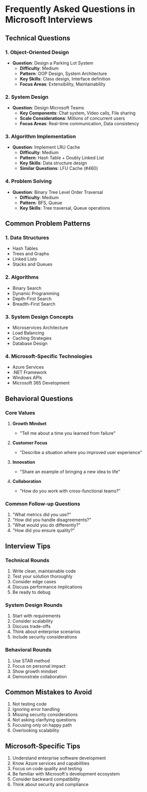 # Frequently Asked Questions in Microsoft Interviews

## Technical Questions

### 1. Object-Oriented Design
- **Question**: Design a Parking Lot System
  - **Difficulty**: Medium
  - **Pattern**: OOP Design, System Architecture
  - **Key Skills**: Class design, Interface definition
  - **Focus Areas**: Extensibility, Maintainability

### 2. System Design
- **Question**: Design Microsoft Teams
  - **Key Components**: Chat system, Video calls, File sharing
  - **Scale Considerations**: Millions of concurrent users
  - **Focus Areas**: Real-time communication, Data consistency

### 3. Algorithm Implementation
- **Question**: Implement LRU Cache
  - **Difficulty**: Medium
  - **Pattern**: Hash Table + Doubly Linked List
  - **Key Skills**: Data structure design
  - **Similar Questions**: LFU Cache (#460)

### 4. Problem Solving
- **Question**: Binary Tree Level Order Traversal
  - **Difficulty**: Medium
  - **Pattern**: BFS, Queue
  - **Key Skills**: Tree traversal, Queue operations

## Common Problem Patterns

### 1. Data Structures
- Hash Tables
- Trees and Graphs
- Linked Lists
- Stacks and Queues

### 2. Algorithms
- Binary Search
- Dynamic Programming
- Depth-First Search
- Breadth-First Search

### 3. System Design Concepts
- Microservices Architecture
- Load Balancing
- Caching Strategies
- Database Design

### 4. Microsoft-Specific Technologies
- Azure Services
- .NET Framework
- Windows APIs
- Microsoft 365 Development

## Behavioral Questions

### Core Values
1. **Growth Mindset**
   - "Tell me about a time you learned from failure"
   
2. **Customer Focus**
   - "Describe a situation where you improved user experience"

3. **Innovation**
   - "Share an example of bringing a new idea to life"

4. **Collaboration**
   - "How do you work with cross-functional teams?"

### Common Follow-up Questions
1. "What metrics did you use?"
2. "How did you handle disagreements?"
3. "What would you do differently?"
4. "How did you ensure quality?"

## Interview Tips

### Technical Rounds
1. Write clean, maintainable code
2. Test your solution thoroughly
3. Consider edge cases
4. Discuss performance implications
5. Be ready to debug

### System Design Rounds
1. Start with requirements
2. Consider scalability
3. Discuss trade-offs
4. Think about enterprise scenarios
5. Include security considerations

### Behavioral Rounds
1. Use STAR method
2. Focus on personal impact
3. Show growth mindset
4. Demonstrate collaboration

## Common Mistakes to Avoid
1. Not testing code
2. Ignoring error handling
3. Missing security considerations
4. Not asking clarifying questions
5. Focusing only on happy path
6. Overlooking scalability

## Microsoft-Specific Tips
1. Understand enterprise software development
2. Know Azure services and capabilities
3. Focus on code quality and testing
4. Be familiar with Microsoft's development ecosystem
5. Consider backward compatibility
6. Think about security and compliance 